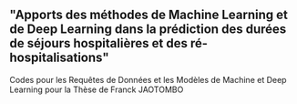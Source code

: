 ## "Apports des méthodes de Machine Learning et de Deep Learning dans la prédiction des durées de séjours hospitalières et des ré-hospitalisations"
Codes pour les Requêtes de Données et les Modèles de Machine et Deep Learning pour la Thèse de Franck JAOTOMBO
